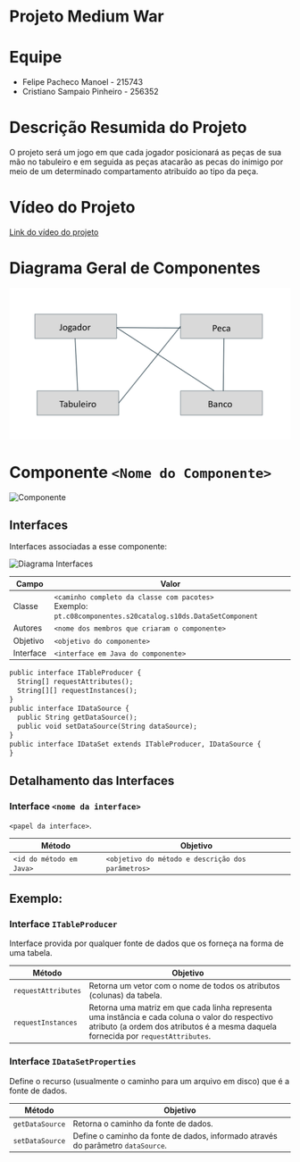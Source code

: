 
# Projeto Medium War

# Equipe
* Felipe Pacheco Manoel - 215743
* Cristiano Sampaio Pinheiro - 256352

# Descrição Resumida do Projeto
O projeto será um jogo em que cada jogador posicionará as peças de sua mão no tabuleiro e em seguida as peças atacarão as pecas do inimigo por meio de um determinado compartamento atribuído ao tipo da peça.

# Vídeo do Projeto
[Link do vídeo do projeto](https://drive.google.com/open?id=12WCLHbGfRfGYytHxSpNW-8KsJQpoNzBI)

# Diagrama Geral de Componentes
![Diagrama Geral](diagramageral.png)

# Componente `<Nome do Componente>`

![Componente](diagrama-componente.png)

## Interfaces

Interfaces associadas a esse componente:

![Diagrama Interfaces](diagrama-interfaces.png)

Campo | Valor
----- | -----
Classe | `<caminho completo da classe com pacotes>` <br> Exemplo: `pt.c08componentes.s20catalog.s10ds.DataSetComponent`
Autores | `<nome dos membros que criaram o componente>`
Objetivo | `<objetivo do componente>`
Interface | `<interface em Java do componente>`
~~~
public interface ITableProducer {
  String[] requestAttributes();
  String[][] requestInstances();
}
public interface IDataSource {
  public String getDataSource();
  public void setDataSource(String dataSource);
}
public interface IDataSet extends ITableProducer, IDataSource {
}
~~~

## Detalhamento das Interfaces

### Interface `<nome da interface>`
`<papel da interface>`.

Método | Objetivo
-------| --------
`<id do método em Java>` | `<objetivo do método e descrição dos parâmetros>`

## Exemplo:

### Interface `ITableProducer`

Interface provida por qualquer fonte de dados que os forneça na forma de uma tabela.

Método | Objetivo
-------| --------
`requestAttributes` | Retorna um vetor com o nome de todos os atributos (colunas) da tabela.
`requestInstances` | Retorna uma matriz em que cada linha representa uma instância e cada coluna o valor do respectivo atributo (a ordem dos atributos é a mesma daquela fornecida por `requestAttributes`.

### Interface `IDataSetProperties`

Define o recurso (usualmente o caminho para um arquivo em disco) que é a fonte de dados.

Método | Objetivo
-------| --------
`getDataSource` | Retorna o caminho da fonte de dados.
`setDataSource` | Define o caminho da fonte de dados, informado através do parâmetro `dataSource`.
